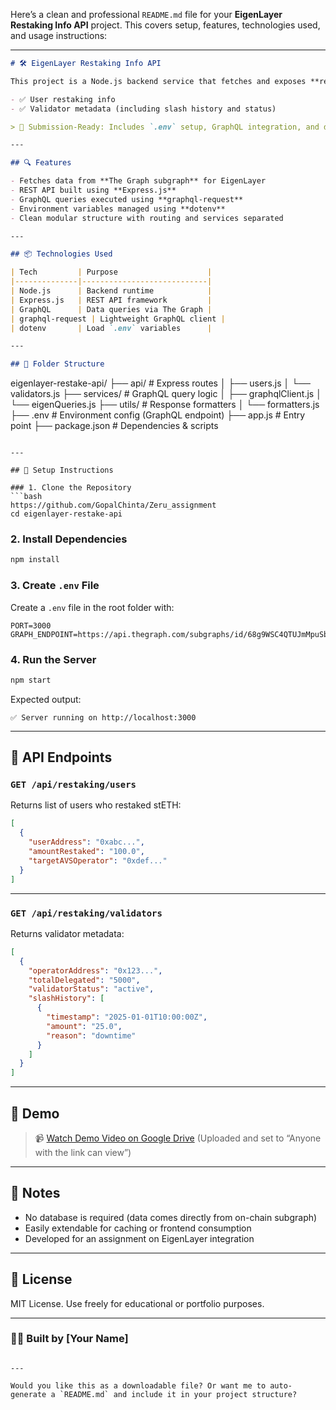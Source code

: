 Here’s a clean and professional `README.md` file for your **EigenLayer Restaking Info API** project. This covers setup, features, technologies used, and usage instructions:

---

```markdown
# 🛠️ EigenLayer Restaking Info API

This project is a Node.js backend service that fetches and exposes **restaking data** from **EigenLayer** using **The Graph Protocol**. It provides clean REST API endpoints for:

- ✅ User restaking info
- ✅ Validator metadata (including slash history and status)

> 📆 Submission-Ready: Includes `.env` setup, GraphQL integration, and demo endpoints tested via Postman.

---

## 🔍 Features

- Fetches data from **The Graph subgraph** for EigenLayer
- REST API built using **Express.js**
- GraphQL queries executed using **graphql-request**
- Environment variables managed using **dotenv**
- Clean modular structure with routing and services separated

---

## 📦 Technologies Used

| Tech         | Purpose                    |
|--------------|----------------------------|
| Node.js      | Backend runtime            |
| Express.js   | REST API framework         |
| GraphQL      | Data queries via The Graph |
| graphql-request | Lightweight GraphQL client |
| dotenv       | Load `.env` variables      |

---

## 📁 Folder Structure

```

eigenlayer-restake-api/
├── api/                  # Express routes
│   ├── users.js
│   └── validators.js
├── services/             # GraphQL query logic
│   ├── graphqlClient.js
│   └── eigenQueries.js
├── utils/                # Response formatters
│   └── formatters.js
├── .env                  # Environment config (GraphQL endpoint)
├── app.js                # Entry point
├── package.json          # Dependencies & scripts

````

---

## 🔧 Setup Instructions

### 1. Clone the Repository
```bash
https://github.com/GopalChinta/Zeru_assignment
cd eigenlayer-restake-api
````

### 2. Install Dependencies

```bash
npm install
```

### 3. Create `.env` File

Create a `.env` file in the root folder with:

```
PORT=3000
GRAPH_ENDPOINT=https://api.thegraph.com/subgraphs/id/68g9WSC4QTUJmMpuSbgLNENrcYha4mPmXhWGCoupM7kB
```

### 4. Run the Server

```bash
npm start
```

Expected output:

```
✅ Server running on http://localhost:3000
```

---

## 📡 API Endpoints

### `GET /api/restaking/users`

Returns list of users who restaked stETH:

```json
[
  {
    "userAddress": "0xabc...",
    "amountRestaked": "100.0",
    "targetAVSOperator": "0xdef..."
  }
]
```

---

### `GET /api/restaking/validators`

Returns validator metadata:

```json
[
  {
    "operatorAddress": "0x123...",
    "totalDelegated": "5000",
    "validatorStatus": "active",
    "slashHistory": [
      {
        "timestamp": "2025-01-01T10:00:00Z",
        "amount": "25.0",
        "reason": "downtime"
      }
    ]
  }
]
```

---

## 🎥 Demo

> 📹 [Watch Demo Video on Google Drive](https://drive.google.com/...)
> (Uploaded and set to “Anyone with the link can view”)

---

## 🧠 Notes

* No database is required (data comes directly from on-chain subgraph)
* Easily extendable for caching or frontend consumption
* Developed for an assignment on EigenLayer integration

---

## 📄 License

MIT License. Use freely for educational or portfolio purposes.

---

### 👨‍💻 Built by \[Your Name]

```

---

Would you like this as a downloadable file? Or want me to auto-generate a `README.md` and include it in your project structure?
```
